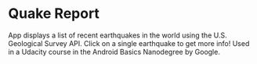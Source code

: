 # Quake Report
App displays a list of recent earthquakes in the world using the U.S. Geological Survey API. Click on a single earthquake to get more info! Used in a Udacity course in the Android Basics Nanodegree by Google.

